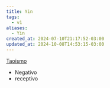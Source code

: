 ```yaml
---
title: Yin
tags:
  - v1
aliases:
  - Yin
created_at: 2024-07-10T21:17:52-03:00
updated_at: 2024-10-08T14:53:15-03:00
---
```


[Taoismo](../../../../atomos/2024/07/10/Taoismo.md)
- Negativo
- receptivo